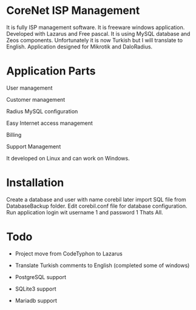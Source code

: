 # CoreNet ISP Management

It is fully ISP management software. It is freeware windows application. Developed with Lazarus and Free pascal. It is using MySQL database and Zeos components. Unfortunately  it is now Turkish but I will translate to English. Application designed for Mikrotik and DaloRadius.

# Application Parts 

User management

Customer management

Radius MySQL configuration

Easy Internet access management

Billing

Support Management

It developed on Linux and can work on Windows.

# Installation

Create a database and user with name corebil later import SQL file from DatabaseBackup folder. Edit corebil.conf file for database configuration. Run application login wit username 1 and password 1 Thats All.

# Todo

+ Project move from CodeTyphon to Lazarus

- Translate Turkish comments to English (completed some of windows)

- PostgreSQL support

- SQLite3 support

- Mariadb support


